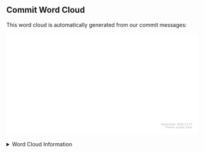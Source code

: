 




## Commit Word Cloud

This word cloud is automatically generated from our commit messages:

![Commit Word Cloud](commit_wordcloud.svg)

<details>
<summary>Word Cloud Information</summary>

```
Theme: purple_haze
Generated: 2024-12-17 17:12:43
```
</details>

<!-- wordcloud-end -->

